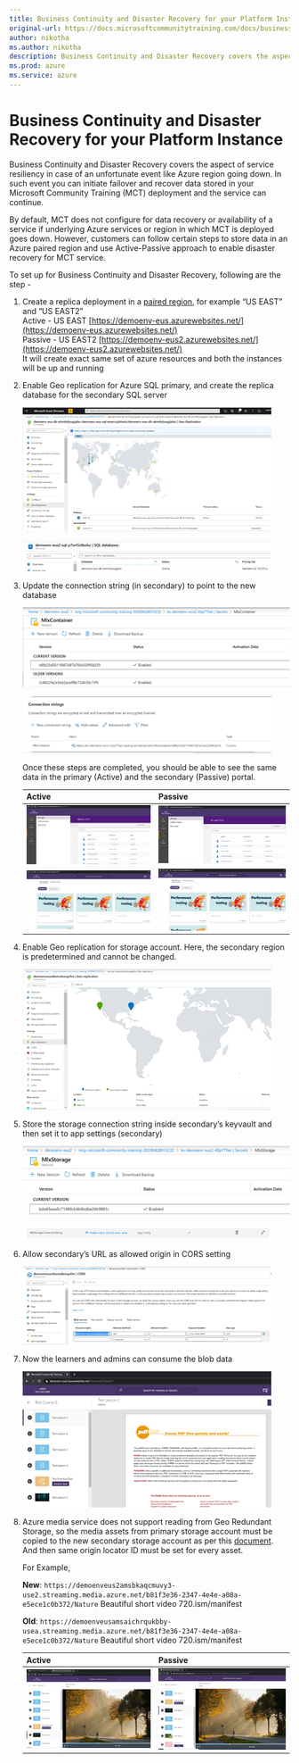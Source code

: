 ```yaml
---
title: Business Continuity and Disaster Recovery for your Platform Instance
original-url: https://docs.microsoftcommunitytraining.com/docs/business-continuity-and-disaster-recovery-for-your-platform-instance
author: nikotha
ms.author: nikotha
description: Business Continuity and Disaster Recovery covers the aspect of service resiliency in case of an unfortunate event like Azure region going down.
ms.prod: azure
ms.service: azure
---
```


# Business Continuity and Disaster Recovery for your Platform Instance

Business Continuity and Disaster Recovery covers the aspect of service resiliency in case of an unfortunate event like Azure region going down. In such event you can initiate failover and recover data stored in your Microsoft Community Training (MCT) deployment and the service can continue. 

By default, MCT does not configure for data recovery or availability of a service if underlying Azure services or region in which MCT is deployed goes down. However, customers can follow certain steps to store data in an Azure paired region and use Active-Passive approach to enable disaster recovery for MCT service. 

To set up for Business Continuity and Disaster Recovery, following are the step - 
1. Create a replica deployment in a [paired region](/azure/best-practices-availability-paired-regions), for example “US EAST” and “US EAST2”  
   Active - US EAST [https://demoenv-eus.azurewebsites.net/](https://demoenv-eus.azurewebsites.net/)   
   Passive - US EAST2 [https://demoenv-eus2.azurewebsites.net/](https://demoenv-eus2.azurewebsites.net/)  
   It will create exact same set of azure resources and both the instances will be up and running 
 
2. Enable Geo replication for Azure SQL primary, and create the replica database for the secondary SQL server

   ![Enable Geo replication](../../media/image%28291%29.png)

   ![secondary SQL server](../../media/image%28292%29.png)
  
3. Update the connection string (in secondary) to point to the new database 

   ![Update the connection](../../media/image%28293%29.png)

   ![New database](../../media/image%28294%29.png) 
  
   Once these steps are completed, you should be able to see the same data in the primary (Active) and the secondary (Passive) portal. 
  
   | Active | Passive |
   | ---------------- | --- |
   | ![image_295](../../media/image%28295%29.png) |  ![image_297](../../media/image%28297%29.png) |
   | ![image_298](../../media/image%28298%29.png)   | ![image_299](../../media/image%28299%29.png)   |
  
4. Enable Geo replication for storage account. Here, the secondary region is predetermined and cannot be changed. 

   ![secondary region](../../media/image%28300%29.png)
 
5. Store the storage connection string inside secondary’s keyvault and then set it to app settings (secondary) 

   ![Mix storage](../../media/image%28301%29.png)

   ![app setting](../../media/image%28302%29.png)
 
6. Allow secondary’s URL as allowed origin in CORS setting 

   ![CORS setting](../../media/image%28303%29.png)

7. Now the learners and admins can consume the blob data 

   ![consume the blob data](../../media/image%28304%29.png)
 
8. Azure media service does not support reading from Geo Redundant Storage, so the media assets from primary storage account must be copied to the new secondary storage account as per this [document](/azure/media-services/previous/media-services-implement-failover). And then same origin locator ID must be set for every asset.

   For Example,

   **New**: `https://demoenveus2amsbkaqcmuvy3-use2.streaming.media.azure.net/b81f3e36-2347-4e4e-a08a-e5ece1c0b372/Nature` Beautiful short video 720.ism/manifest 

   **Old**: `https://demoenveusamsaichrqukbby-usea.streaming.media.azure.net/b81f3e36-2347-4e4e-a08a-e5ece1c0b372/Nature` Beautiful short video 720.ism/manifest 
 
   | Active | Passive |
   | --- | --- |
   | ![image_306](../../media/image%28306%29.png) | ![image_305](../../media/image%28305%29.png) |
